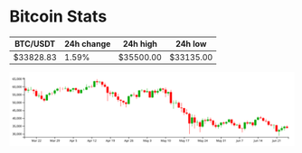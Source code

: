 # Bitcoin Stats

BTC/USDT|24h change|24h high|24h low|
|---|---|---|---|
|$33828.83|1.59%|$35500.00|$33135.00|

<img src="./chart.svg">
